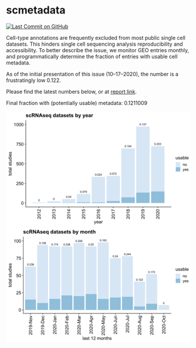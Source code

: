 
# scmetadata

<!-- badges: start -->

[![Last Commit on
GitHub](https://img.shields.io/badge/last%20run-10--19--2020-brightgreen)](https://rnabioco.github.io/scmetadata/articles/get_geo.html)
<!-- badges: end -->

Cell-type annotations are frequently excluded from most public single
cell datasets. This hinders single cell sequencing analysis
reproducibility and accessibility. To better describe the issue, we
monitor GEO entries monthly, and programmatically determine the fraction
of entries with usable cell metadata.

As of the initial presentation of this issue (10–17–2020), the number is
a frustratingly low 0.122.

Please find the latest numbers below, or at [report
link](https://rnabioco.github.io/scmetadata/articles/get_geo.html).

Final fraction with (potentially usable) metadata: 0.1211009

![](man/figures/frac-1.png)<!-- -->![](man/figures/frac-2.png)<!-- -->
